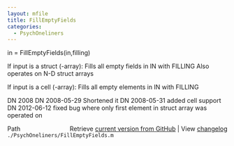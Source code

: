 ```yaml
---
layout: mfile
title: FillEmptyFields
categories:
  - PsychOneliners
---
```


in = FillEmptyFields\(in,filling\)

If input is a struct \(\-array\):
Fills all empty fields in IN with FILLING
Also operates on N\-D struct arrays

If input is a cell \(\-array\):
Fills all empty elements in IN with FILLING

DN    2008
DN    2008\-05\-29 Shortened it
DN    2008\-05\-31 added cell support
DN    2012\-06\-12 fixed bug where only first element in struct array was
                 operated on


<div class="code_header" style="text-align:right;">
  <span style="float:left;">Path&nbsp;&nbsp;</span> <span class="counter">Retrieve <a href=
  "https://raw.github.com/Psychtoolbox-3/Psychtoolbox-3/beta/./PsychOneliners/FillEmptyFields.m">current version from GitHub</a> | View <a href=
  "https://github.com/Psychtoolbox-3/Psychtoolbox-3/commits/beta/./PsychOneliners/FillEmptyFields.m">changelog</a></span>
</div>
<div class="code">
  <code>./PsychOneliners/FillEmptyFields.m</code>
</div>
